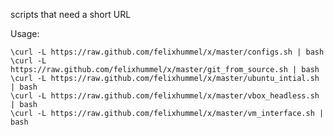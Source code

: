 scripts that need a short URL

Usage:

    \curl -L https://raw.github.com/felixhummel/x/master/configs.sh | bash
    \curl -L https://raw.github.com/felixhummel/x/master/git_from_source.sh | bash
    \curl -L https://raw.github.com/felixhummel/x/master/ubuntu_intial.sh | bash
    \curl -L https://raw.github.com/felixhummel/x/master/vbox_headless.sh | bash
    \curl -L https://raw.github.com/felixhummel/x/master/vm_interface.sh | bash

